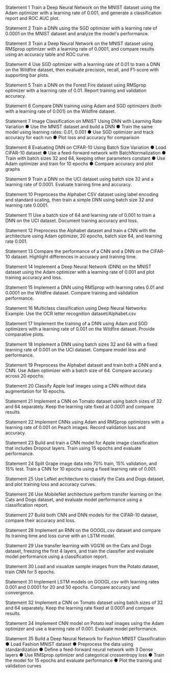 Statement 1 Train a Deep Neural Network on the MNIST dataset using the Adam optimizer with a learning rate of 0.001, and generate a classification report and ROC AUC plot.

Statement 2 Train a DNN using the SGD optimizer with a learning rate of 0.0001 on the MNIST dataset and analyze the model's performance.

Statement 3 Train a Deep Neural Network on the MNIST dataset using RMSprop optimizer with a learning rate of 0.0001, and compare results using an accuracy table and ROC curve.

Statement 4 Use SGD optimizer with a learning rate of 0.01 to train a DNN on the Wildfire dataset, then evaluate precision, recall, and F1-score with supporting bar plots.

Statement 5 Train a DNN on the Forest Fire dataset using RMSprop optimizer with a learning rate of 0.01. Report training and validation accuracy.

Statement 6 Compare DNN training using Adam and SGD optimizers (both with a learning rate of 0.001) on the Wildfire dataset.

Statement 7 Image Classification on MNIST Using DNN with Learning Rate Variation ● Use the MNIST dataset and build a DNN ● Train the same model using learning rates: 0.01, 0.001 ● Use SGD optimizer and track accuracy for each run ● Plot loss and accuracy for comparison

Statement 8 Evaluating DNN on CIFAR-10 Using Batch Size Variation ● Load CIFAR-10 dataset ● Use a feed-forward network with BatchNormalization ● Train with batch sizes 32 and 64, keeping other parameters constant ● Use Adam optimizer and train for 10 epochs ● Compare accuracy and plot graphs

Statement 9 Train a DNN on the UCI dataset using batch size 32 and a learning rate of 0.0001. Evaluate training time and accuracy.

Statement 10 Preprocess the Alphabet CSV dataset using label encoding and standard scaling, then train a simple DNN using batch size 32 and learning rate 0.0001.

Statement 11 Use a batch size of 64 and learning rate of 0.001 to train a DNN on the UCI dataset. Document training accuracy and loss.

Statement 12 Preprocess the Alphabet dataset and train a CNN with the architecture using Adam optimizer, 20 epochs, batch size 64, and learning rate 0.001.

Statement 13 Compare the performance of a CNN and a DNN on the CIFAR-10 dataset. Highlight differences in accuracy and training time.

Statement 14 Implement a Deep Neural Network (DNN) on the MNIST dataset using the Adam optimizer with a learning rate of 0.001 and plot training accuracy and loss.

Statement 15 Implement a DNN using RMSprop with learning rates 0.01 and 0.0001 on the Wildfire dataset. Compare training and validation performance.

Statement 16 Multiclass classification using Deep Neural Networks: Example: Use the OCR letter recognition dataset/Alphabet.csv

Statement 17 Implement the training of a DNN using Adam and SGD optimizers with a learning rate of 0.001 on the Wildfire dataset. Provide comparative plots.

Statement 18 Implement a DNN using batch sizes 32 and 64 with a fixed learning rate of 0.001 on the UCI dataset. Compare model loss and performance.

Statement 19 Preprocess the Alphabet dataset and train both a DNN and a CNN. Use Adam optimizer with a batch size of 64. Compare accuracy across 20 epochs.

Statement 20 Classify Apple leaf images using a CNN without data augmentation for 10 epochs.

Statement 21 Implement a CNN on Tomato dataset using batch sizes of 32 and 64 separately. Keep the learning rate fixed at 0.0001 and compare results.

Statement 22 Implement CNNs using Adam and RMSprop optimizers with a learning rate of 0.001 on Peach images. Record validation loss and accuracy.

Statement 23 Build and train a CNN model for Apple image classification that includes Dropout layers. Train using 15 epochs and evaluate performance.

Statement 24 Split Grape image data into 70% train, 15% validation, and 15% test. Train a CNN for 10 epochs using a fixed learning rate of 0.001.

Statement 25 Use LeNet architecture to classify the Cats and Dogs dataset, and plot training loss and accuracy curves.

Statement 26 Use MobileNet architecture perform transfer learning on the Cats and Dogs dataset, and evaluate model performance using a classification report.

Statement 27 Build both CNN and DNN models for the CIFAR-10 dataset, compare their accuracy and loss.

Statement 28 Implement an RNN on the GOOGL.csv dataset and compare its training time and loss curve with an LSTM model.

Statement 29 Use transfer learning with VGG16 on the Cats and Dogs dataset, freezing the first 4 layers, and train the classifier and evaluate model performance using a classification report.

Statement 30 Load and visualize sample images from the Potato dataset, train CNN for 5 epochs.

Statement 31 Implement LSTM models on GOOGL.csv with learning rates 0.001 and 0.0001 for 20 and 50 epochs. Compare accuracy and convergence.

Statement 32 Implement a CNN on Tomato dataset using batch sizes of 32 and 64 separately. Keep the learning rate fixed at 0.0001 and compare results.

Statement 34 Implement CNN model on Potato leaf images using the Adam optimizer and use a learning rate of 0.001. Evaluate model performance.

Statement 35 Build a Deep Neural Network for Fashion MNIST Classification ● Load Fashion MNIST dataset ● Preprocess the data using standardization ● Define a feed-forward neural network with 3 Dense layers ● Use RMSprop optimizer and categorical crossentropy loss ● Train the model for 15 epochs and evaluate performance ● Plot the training and validation curves
